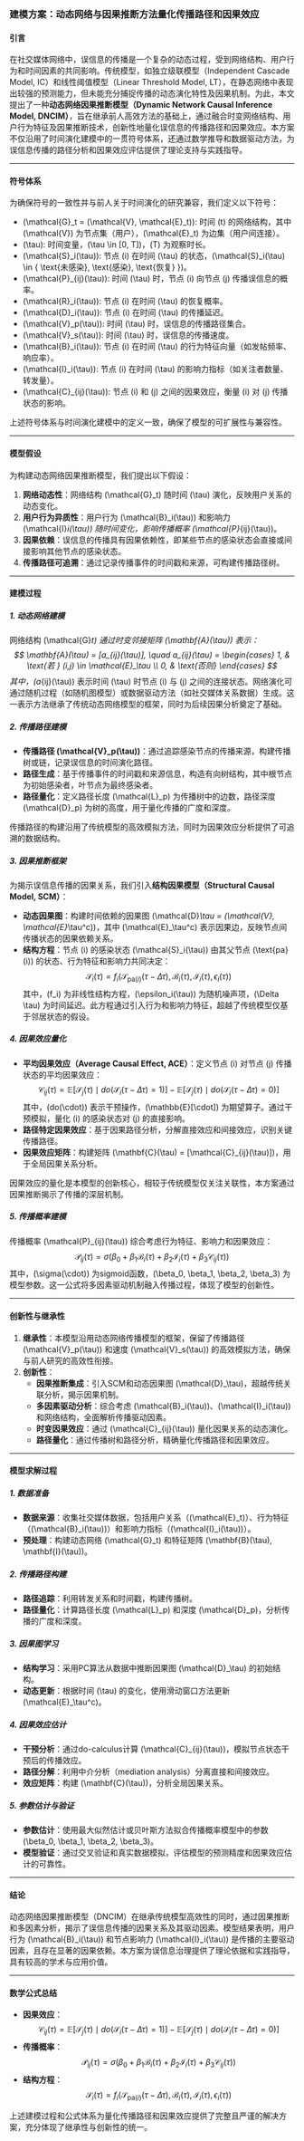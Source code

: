 ### 建模方案：动态网络与因果推断方法量化传播路径和因果效应

#### 引言
在社交媒体网络中，误信息的传播是一个复杂的动态过程，受到网络结构、用户行为和时间因素的共同影响。传统模型，如独立级联模型（Independent Cascade Model, IC）和线性阈值模型（Linear Threshold Model, LT），在静态网络中表现出较强的预测能力，但未能充分捕捉传播的动态演化特性及因果机制。为此，本文提出了一种**动态网络因果推断模型（Dynamic Network Causal Inference Model, DNCIM）**，旨在继承前人高效方法的基础上，通过融合时变网络结构、用户行为特征及因果推断技术，创新性地量化误信息的传播路径和因果效应。本方案不仅沿用了时间演化建模中的一贯符号体系，还通过数学推导和数据驱动方法，为误信息传播的路径分析和因果效应评估提供了理论支持与实践指导。

---

#### 符号体系
为确保符号的一致性并与前人关于时间演化的研究兼容，我们定义以下符号：
- \(\mathcal{G}_t = (\mathcal{V}, \mathcal{E}_t)\): 时间 \(t\) 的网络结构，其中 \(\mathcal{V}\) 为节点集（用户），\(\mathcal{E}_t\) 为边集（用户间连接）。
- \(\tau\): 时间变量，\(\tau \in [0, T]\)，\(T\) 为观察时长。
- \(\mathcal{S}_i(\tau)\): 节点 \(i\) 在时间 \(\tau\) 的状态，\(\mathcal{S}_i(\tau) \in \{ \text{未感染}, \text{感染}, \text{恢复} \}\)。
- \(\mathcal{P}_{ij}(\tau)\): 时间 \(\tau\) 时，节点 \(i\) 向节点 \(j\) 传播误信息的概率。
- \(\mathcal{R}_i(\tau)\): 节点 \(i\) 在时间 \(\tau\) 的恢复概率。
- \(\mathcal{D}_i(\tau)\): 节点 \(i\) 在时间 \(\tau\) 的传播延迟。
- \(\mathcal{V}_p(\tau)\): 时间 \(\tau\) 时，误信息的传播路径集合。
- \(\mathcal{V}_s(\tau)\): 时间 \(\tau\) 时，误信息的传播速度。
- \(\mathcal{B}_i(\tau)\): 节点 \(i\) 在时间 \(\tau\) 的行为特征向量（如发帖频率、响应率）。
- \(\mathcal{I}_i(\tau)\): 节点 \(i\) 在时间 \(\tau\) 的影响力指标（如关注者数量、转发量）。
- \(\mathcal{C}_{ij}(\tau)\): 节点 \(i\) 和 \(j\) 之间的因果效应，衡量 \(i\) 对 \(j\) 传播状态的影响。

上述符号体系与时间演化建模中的定义一致，确保了模型的可扩展性与兼容性。

---

#### 模型假设
为构建动态网络因果推断模型，我们提出以下假设：
1. **网络动态性**：网络结构 \(\mathcal{G}_t\) 随时间 \(\tau\) 演化，反映用户关系的动态变化。
2. **用户行为异质性**：用户行为 \(\mathcal{B}_i(\tau)\) 和影响力 \(\mathcal{I}_i(\tau)\) 随时间变化，影响传播概率 \(\mathcal{P}_{ij}(\tau)\)。
3. **因果依赖**：误信息的传播具有因果依赖性，即某些节点的感染状态会直接或间接影响其他节点的感染状态。
4. **传播路径可追溯**：通过记录传播事件的时间戳和来源，可构建传播路径树。

---

#### 建模过程

##### 1. 动态网络建模
网络结构 \(\mathcal{G}_t\) 通过时变邻接矩阵 \(\mathbf{A}(\tau)\) 表示：
$$
\mathbf{A}(\tau) = [a_{ij}(\tau)], \quad a_{ij}(\tau) = \begin{cases}
1, & \text{若 } (i,j) \in \mathcal{E}_\tau \\
0, & \text{否则}
\end{cases}
$$
其中，\(a_{ij}(\tau)\) 表示时间 \(\tau\) 时节点 \(i\) 与 \(j\) 之间的连接状态。网络演化可通过随机过程（如随机图模型）或数据驱动方法（如社交媒体关系数据）生成。这一表示方法继承了传统动态网络模型的框架，同时为后续因果分析奠定了基础。

##### 2. 传播路径建模
- **传播路径 \(\mathcal{V}_p(\tau)\)**：通过追踪感染节点的传播来源，构建传播树或链，记录误信息的时间演化路径。
- **路径生成**：基于传播事件的时间戳和来源信息，构造有向树结构，其中根节点为初始感染者，叶节点为最终感染者。
- **路径量化**：定义路径长度 \(\mathcal{L}_p\) 为传播树中的边数，路径深度 \(\mathcal{D}_p\) 为树的高度，用于量化传播的广度和深度。

传播路径的构建沿用了传统模型的高效模拟方法，同时为因果效应分析提供了可追溯的数据结构。

##### 3. 因果推断框架
为揭示误信息传播的因果关系，我们引入**结构因果模型（Structural Causal Model, SCM）**：
- **动态因果图**：构建时间依赖的因果图 \(\mathcal{D}_\tau = (\mathcal{V}, \mathcal{E}_\tau^c)\)，其中 \(\mathcal{E}_\tau^c\) 表示因果边，反映节点间传播状态的因果依赖关系。
- **结构方程**：节点 \(i\) 的感染状态 \(\mathcal{S}_i(\tau)\) 由其父节点 \(\text{pa}(i)\) 的状态、行为特征和影响力共同决定：
  $$
  \mathcal{S}_i(\tau) = f_i(\mathcal{S}_{\text{pa}(i)}(\tau - \Delta \tau), \mathcal{B}_i(\tau), \mathcal{I}_i(\tau), \epsilon_i(\tau))
  $$
  其中，\(f_i\) 为非线性结构方程，\(\epsilon_i(\tau)\) 为随机噪声项，\(\Delta \tau\) 为时间延迟。此方程通过引入行为和影响力特征，超越了传统模型仅基于邻居状态的假设。

##### 4. 因果效应量化
- **平均因果效应（Average Causal Effect, ACE）**：定义节点 \(i\) 对节点 \(j\) 传播状态的平均因果效应：
  $$
  \mathcal{C}_{ij}(\tau) = \mathbb{E}[\mathcal{S}_j(\tau) \mid do(\mathcal{S}_i(\tau - \Delta \tau) = 1)] - \mathbb{E}[\mathcal{S}_j(\tau) \mid do(\mathcal{S}_i(\tau - \Delta \tau) = 0)]
  $$
  其中，\(do(\cdot)\) 表示干预操作，\(\mathbb{E}[\cdot]\) 为期望算子。通过干预模拟，量化 \(i\) 的感染状态对 \(j\) 的直接影响。
- **路径特定因果效应**：基于因果路径分析，分解直接效应和间接效应，识别关键传播路径。
- **因果效应矩阵**：构建矩阵 \(\mathbf{C}(\tau) = [\mathcal{C}_{ij}(\tau)]\)，用于全局因果关系分析。

因果效应的量化是本模型的创新核心，相较于传统模型仅关注关联性，本方案通过因果推断揭示了传播的深层机制。

##### 5. 传播概率建模
传播概率 \(\mathcal{P}_{ij}(\tau)\) 综合考虑行为特征、影响力和因果效应：
$$
\mathcal{P}_{ij}(\tau) = \sigma \left( \beta_0 + \beta_1 \mathcal{B}_i(\tau) + \beta_2 \mathcal{I}_i(\tau) + \beta_3 \mathcal{C}_{ij}(\tau) \right)
$$
其中，\(\sigma(\cdot)\) 为sigmoid函数，\(\beta_0, \beta_1, \beta_2, \beta_3\) 为模型参数。这一公式将多因素驱动机制融入传播过程，体现了模型的创新性。

---

#### 创新性与继承性
1. **继承性**：本模型沿用动态网络传播模型的框架，保留了传播路径 \(\mathcal{V}_p(\tau)\) 和速度 \(\mathcal{V}_s(\tau)\) 的高效模拟方法，确保与前人研究的高效性衔接。
2. **创新性**：
   - **因果推断集成**：引入SCM和动态因果图 \(\mathcal{D}_\tau\)，超越传统关联分析，揭示因果机制。
   - **多因素驱动分析**：综合考虑 \(\mathcal{B}_i(\tau)\)、\(\mathcal{I}_i(\tau)\) 和网络结构，全面解析传播驱动因素。
   - **时变因果效应**：通过 \(\mathcal{C}_{ij}(\tau)\) 量化因果关系的动态演化。
   - **路径量化**：通过传播树和路径分析，精确量化传播路径和因果效应。

---

#### 模型求解过程

##### 1. 数据准备
- **数据来源**：收集社交媒体数据，包括用户关系（\(\mathcal{E}_t\)）、行为特征（\(\mathcal{B}_i(\tau)\)）和影响力指标（\(\mathcal{I}_i(\tau)\)）。
- **预处理**：构建动态网络 \(\mathcal{G}_t\) 和特征矩阵 \(\mathbf{B}(\tau), \mathbf{I}(\tau)\)。

##### 2. 传播路径构建
- **路径追踪**：利用转发关系和时间戳，构建传播树。
- **路径量化**：计算路径长度 \(\mathcal{L}_p\) 和深度 \(\mathcal{D}_p\)，分析传播的广度和深度。

##### 3. 因果图学习
- **结构学习**：采用PC算法从数据中推断因果图 \(\mathcal{D}_\tau\) 的初始结构。
- **动态更新**：根据时间 \(\tau\) 的变化，使用滑动窗口方法更新 \(\mathcal{E}_\tau^c\)。

##### 4. 因果效应估计
- **干预分析**：通过do-calculus计算 \(\mathcal{C}_{ij}(\tau)\)，模拟节点状态干预后的传播效应。
- **路径分解**：利用中介分析（mediation analysis）分离直接和间接效应。
- **效应矩阵**：构建 \(\mathbf{C}(\tau)\)，分析全局因果关系。

##### 5. 参数估计与验证
- **参数估计**：使用最大似然估计或贝叶斯方法拟合传播概率模型中的参数 \(\beta_0, \beta_1, \beta_2, \beta_3\)。
- **模型验证**：通过交叉验证和真实数据模拟，评估模型的预测精度和因果效应估计的可靠性。

---

#### 结论
动态网络因果推断模型（DNCIM）在继承传统模型高效性的同时，通过因果推断和多因素分析，揭示了误信息传播的因果关系及其驱动因素。模型结果表明，用户行为 \(\mathcal{B}_i(\tau)\) 和节点影响力 \(\mathcal{I}_i(\tau)\) 是传播的主要驱动因素，且存在显著的因果依赖。本方案为误信息治理提供了理论依据和实践指导，具有较高的学术与应用价值。

---

#### 数学公式总结
- **因果效应**：
  $$
  \mathcal{C}_{ij}(\tau) = \mathbb{E}[\mathcal{S}_j(\tau) \mid do(\mathcal{S}_i(\tau - \Delta \tau) = 1)] - \mathbb{E}[\mathcal{S}_j(\tau) \mid do(\mathcal{S}_i(\tau - \Delta \tau) = 0)]
  $$
- **传播概率**：
  $$
  \mathcal{P}_{ij}(\tau) = \sigma \left( \beta_0 + \beta_1 \mathcal{B}_i(\tau) + \beta_2 \mathcal{I}_i(\tau) + \beta_3 \mathcal{C}_{ij}(\tau) \right)
  $$
- **结构方程**：
  $$
  \mathcal{S}_i(\tau) = f_i(\mathcal{S}_{\text{pa}(i)}(\tau - \Delta \tau), \mathcal{B}_i(\tau), \mathcal{I}_i(\tau), \epsilon_i(\tau))
  $$

上述建模过程和公式体系为量化传播路径和因果效应提供了完整且严谨的解决方案，充分体现了继承性与创新性的统一。